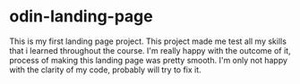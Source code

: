 # odin-landing-page

This is my first landing page project. This project made me test all my skills that i learned throughout the course. I'm really happy with the outcome of it, process of making this landing page was pretty smooth. I'm only not happy with the clarity of my code, probably will try to fix it.
